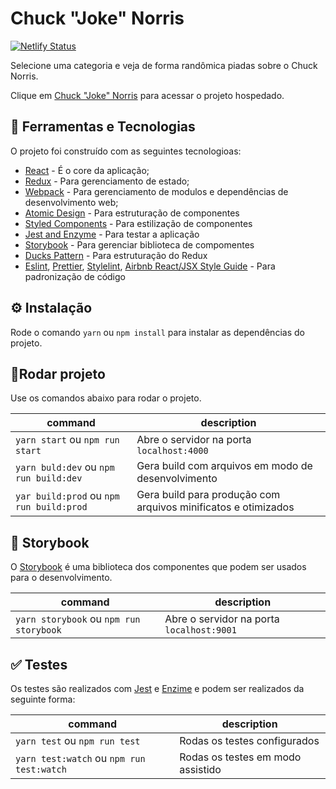 # Chuck "Joke" Norris #

[![Netlify Status](https://api.netlify.com/api/v1/badges/edef742c-047a-47f4-878f-6ec6d4247262/deploy-status)](https://app.netlify.com/sites/chuck-joke-norris/deploys)

Selecione uma categoria e veja de forma randômica piadas sobre o Chuck Norris.

Clique em [Chuck "Joke" Norris](https://chuck-joke-norris.netlify.com) para acessar o projeto hospedado.

## 🧰 Ferramentas e Tecnologias

O projeto foi construído com as seguintes tecnologioas:

* [React](https://pt-br.reactjs.org/) -  É o core da aplicação;
* [Redux](https://redux.js.org/) - Para gerenciamento de estado;
* [Webpack](https://webpack.js.org/) - Para gerenciamento de modulos e dependências de desenvolvimento web;
* [Atomic Design](https://bradfrost.com/blog/post/atomic-web-design/) - Para estruturação de componentes
* [Styled Components](https://www.styled-components.com/docs) - Para estilização de componentes
* [Jest and Enzyme](https://medium.com/@rossbulat/testing-in-react-with-jest-and-enzyme-an-introduction-99ce047dfcf8) - Para testar a aplicação
* [Storybook](https://storybook.js.org/) - Para gerenciar biblioteca de compomentes
* [Ducks Pattern](https://blog.rocketseat.com.br/estrutura-redux-escalavel-com-ducks/) - Para estruturação do Redux
* [Eslint](https://eslint.org/), [Prettier](https://prettier.io/), [Stylelint](https://stylelint.io/), [Airbnb React/JSX Style Guide](https://github.com/airbnb/javascript/tree/master/react) - Para padronização de código

## ⚙️ Instalação

Rode o comando `yarn` ou `npm install` para instalar as dependências do projeto.

## 🔨Rodar projeto

Use os comandos abaixo para rodar o projeto.


| command              | description                                                                                                                                  |
| -------------------- | ------------------------------------------------|
| `yarn start` ou `npm run start`        | Abre o servidor na porta `localhost:4000`                                                                                                    |
| `yarn buld:dev` ou `npm run build:dev`    | Gera build com arquivos em modo de desenvolvimento                                                                                 |
| `yar build:prod` ou `npm run build:prod`   | Gera build para produção com arquivos minificatos e otimizados                                                                               |                                                                        |

## 🎨 Storybook

O [Storybook](https://storybook.js.org/) é uma biblioteca dos componentes que podem ser usados para o desenvolvimento.


| command              | description                                                                                                                                  |
| -------------------- | ------------------------------------------------|
| `yarn storybook` ou `npm run storybook`        | Abre o servidor na porta `localhost:9001`                                                                                                    |

## ✅ Testes

Os testes são realizados com [Jest](https://jestjs.io/) e [Enzime](https://airbnb.io/enzyme/) e podem ser realizados da seguinte forma:


| command              | description                                                                                                                                  |
| -------------------- | ------------------------------------------------|
| `yarn test` ou `npm run test`        | Rodas os testes configurados                                                                                                    |
| `yarn test:watch` ou `npm run test:watch`        | Rodas os testes em modo assistido                                                                                                    |
